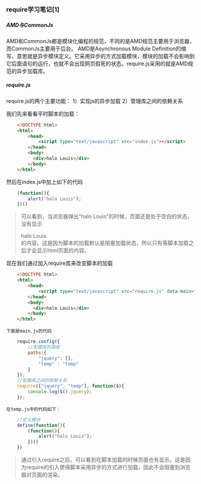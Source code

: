 ### require学习笔记[1]
##### AMD与CommonJs
AMD和CommonJs都是模块化编程的规范，不同的是AMD规范主要用于浏览器，而CommonJs主要用于后台。
AMD是Asynchronous Module Definition的缩写，意思就是异步模块定义。它采用异步的方式加载模块，模块的加载不会影响到它后面语句的运行，也就不会出现网页假死的状态。require.js采用的就是AMD规范的异步加载库。

##### require.js
require.js的两个主要功能：
1）实现js的异步加载
2）管理库之间的依赖关系

我们先来看看平时脚本的加载：
```HTML
	<!DOCTYPE html>
	<html>
	    <head>
	        <script type="text/javascript" src="index.js"></script>
	    </head>
	    <body>
	      <div>halo Louis</div>
	    </body>
	</html>
```
  然后在index.js中加上如下的代码
```JavaScript
	(function(){
		alert("halo Louis");
	})()
```
> 可以看到，当浏览器弹出"halo Louis"的时候，页面还是处于空白的状态，没有显示<div>halo Louis</div>的内容。这是因为脚本的加载默认是阻塞加载状态，所以只有等脚本加载之后才会显示html页面的内容。

现在我们通过加入require库来改变脚本的加载
```HTML
	<!DOCTYPE html>
	<html>
	    <head>
	        <script type="text/javascript" src="require.js" data-main="main"></script>
	    </head>
	    <body>
	      <div>halo Louis</div>
	    </body>
	</html>
```
	下面是main.js的代码
```JavaScript
	require.config({
		//配置库的路径
		paths:{
			"jquery": [],
			"temp" : "temp"
		}
	});
	//配置库之间的依赖关系
	require(["jquery", "temp"], function($){
		console.log($().jquery);
	});
```
	在temp.js中的代码如下：
```JavaScript
	//定义模块
	define(function(){
		(function(){
			alert("halo Louis");
		})()
	})
```
> 通过引入require之后，可以看到在脚本加载的时候页面也有显示。这是因为require的引入使得脚本采用异步的方式进行加载，因此不会阻塞到浏览器对页面的渲染。
